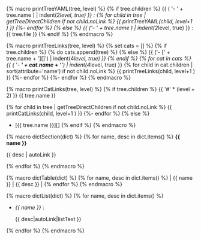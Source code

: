 {% macro printTreeYAML(tree, level) %}
{% if tree.children %}
{{ ( '- ' + tree.name ) | indent(2*level, true) }} :
{% for child in tree | getTreeDirectChildren if not child.noLink %}
{{ printTreeYAML(child, level+1 ) }}
{%- endfor %}
{% else %}
{{ ('- ' + tree.name ) | indent(2*level, true) }} : {{ tree.file }}
{% endif %}
{% endmacro %}


{% macro printTreeLinks(tree, level) %}
{% set cats = [] %}
{% if tree.children %}
{% do cats.append(tree) %}
{% else %}
{{ ('- [' + tree.name + '][]') | indent(4*level, true) }}
{% endif %}
{% for cat in cats %}
{{ ( '- **' + cat.name + '**') | indent(4*level, true) }}
{% for child in cat.children | sort(attribute='name') if not child.noLink %}
{{ printTreeLinks(child, level+1 ) }}
{%- endfor %}
{%- endfor %}
{% endmacro %}


{% macro printCatLinks(tree, level) %}
{% if tree.children %}
{{ '#' * (level + 2) }}  {{ tree.name }}

{% for child in tree | getTreeDirectChildren if not child.noLink %}
{{ printCatLinks(child, level+1 ) }}
{%- endfor %}
{% else %}
- [{{ tree.name }}][]
{% endif %}
{% endmacro %}



{% macro dictSection(dict) %}
{% for name, desc in dict.items() %}
**{{ name }}**

{{ desc | autoLink }}

{% endfor %}
{% endmacro %}

{% macro dictTable(dict) %}
{% for name, desc in dict.items() %}
| {{ name }} | {{ desc }} |
{% endfor %}
{% endmacro %}

{% macro dictList(dict) %}
{% for name, desc in dict.items() %}
- *{{ name }}* :

    {{ desc|autoLink|listText }}
    
{% endfor %}
{% endmacro %}
